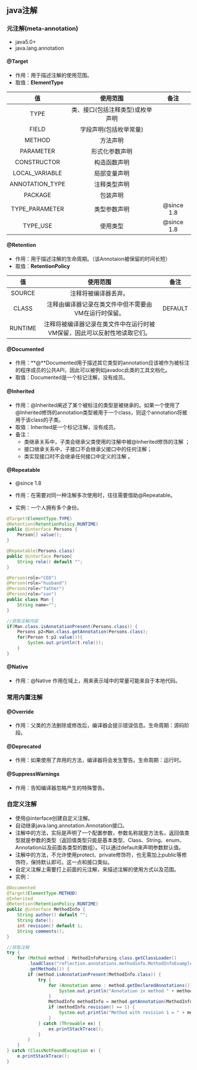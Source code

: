 ## java注解

### 元注解(meta-annotation)

- java5.0+
- java.lang.annotation

#### @Target

- 作用：用于描述注解的使用范围。
- 取值：**ElementType** 

|       值        |             使用范围             |    备注    |
| :-------------: | :------------------------------: | :--------: |
|      TYPE       | 类、接口(包括注释类型)或枚举声明 |            |
|      FIELD      |      字段声明(包括枚举常量)      |            |
|     METHOD      |             方法声明             |            |
|    PARAMETER    |          形式化参数声明          |            |
|   CONSTRUCTOR   |           构造函数声明           |            |
| LOCAL_VARIABLE  |           局部变量声明           |            |
| ANNOTATION_TYPE |           注释类型声明           |            |
|     PACKAGE     |             包装声明             |            |
| TYPE_PARAMETER  |           类型参数声明           | @since 1.8 |
|    TYPE_USE     |             使用类型             | @since 1.8 |

#### @Retention

- 作用：用于描述注解的生命周期。（该Annotaion被保留的时间长短）
- 取值：**RetentionPolicy**

|   值    |                           使用范围                           |  备注   |
| :-----: | :----------------------------------------------------------: | :-----: |
| SOURCE  |                     注释将被编译器丢弃。                     |         |
|  CLASS  |     注释由编译器记录在类文件中但不需要由VM在运行时保留。     | DEFAULT |
| RUNTIME | 注释将被编译器记录在类文件中在运行时被VM保留，因此可以反射性地读取它们。 |         |

#### **@Documented**

- 作用：**@**Documented用于描述其它类型的annotation应该被作为被标注的程序成员的公共API，因此可以被例如javadoc此类的工具文档化。
- 取值：Documented是一个标记注解，没有成员。 

#### **@Inherited**

- 作用：@Inherited阐述了某个被标注的类型是被继承的。如果一个使用了@Inherited修饰的annotation类型被用于一个class，则这个annotation将被用于该class的子类。 
- 取值：Inherited是一个标记注解，没有成员。 
- 备注：
  - 类继承关系中，子类会继承父类使用的注解中被@Inherited修饰的注解 ；
  - 接口继承关系中，子接口不会继承父接口中的任何注解；
  - 类实现接口时不会继承任何接口中定义的注解 。

#### @Repeatable

- @since 1.8

- 作用：在需要对同一种注解多次使用时，往往需要借助@Repeatable。 
- 实例：一个人拥有多个身份。

```java
@Target(ElementType.TYPE)  
@Retention(RetentionPolicy.RUNTIME)
public @interface Persons {
    Person[] value();
}

@Repeatable(Persons.class)
public @interface Person{
    String role() default "";
}

@Person(role="CEO")
@Person(role="husband")
@Person(role="father")
@Person(role="son")
public class Man {
    String name="";
}

//获取注解内容
if(Man.class.isAnnotationPresent(Persons.class)) {
    Persons p2=Man.class.getAnnotation(Persons.class);
    for(Person t:p2.value()){
        System.out.println(t.role());
    }
}
```

#### @Native

- 作用：@Native 作用在域上，用来表示域中的常量可能来自于本地代码。 

### 常用内置注解

#### @Override

- 作用：父类的方法删除或修改后，编译器会提示错误信息。生命周期：源码阶段。

#### @Deprecated

- 作用：如果使用了弃用的方法，编译器将会发生警告。生命周期：运行时。

#### @SuppressWarnings

- 作用：告知编译器忽略产生的特殊警告。

### 自定义注解

- 使用@interface创建自定义注解。
- 自动继承java.lang.annotation.Annotation接口。
- 注解中的方法，实际是声明了一个配置参数，参数名称就是方法名，返回值类型就是参数的类型（返回值类型只能是基本类型、Class、String、enum、Annotation以及前面各类型的数组）。可以通过default来声明参数默认值。
- 注解中的方法，不允许使用protect、private修饰符，也无需加上public等修饰符，保持默认即可。这一点和接口类似。
- 自定义注解上需要打上前面的元注解，来描述注解的使用方式以及范围。
- 实例：

```java
@Documented
@Target(ElementType.METHOD)
@Inherited
@Retention(RetentionPolicy.RUNTIME)
public @interface MethodInfo {
    String author() default "";
    String date();
    int revision() default 1;
    String comments();
}
```

```java
//获取注解
try {
	for (Method method : MethodInfoParsing.class.getClassLoader()
		.loadClass("reflection.annotations.methodinfo.MethodInfoExample")
		.getMethods()) {
		if (method.isAnnotationPresent(MethodInfo.class)) {
			try {
				for (Annotation anno : method.getDeclaredAnnotations()) {
					System.out.println("Annotation in method " + method + " : " + anno);
				}
				MethodInfo methodInfo = method.getAnnotation(MethodInfo.class);
				if (methodInfo.revision() == 1) {
					System.out.println("Method with revision 1 = " + method);
				}
			} catch (Throwable ex) {
				ex.printStackTrace();
			}
		}
	}
} catch (ClassNotFoundException e) {
	e.printStackTrace();
}
```

